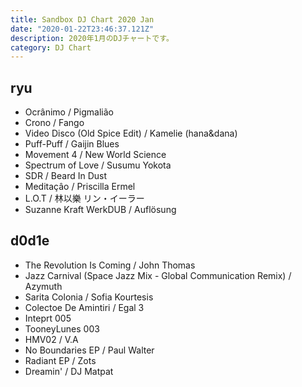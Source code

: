 ```yaml
---
title: Sandbox DJ Chart 2020 Jan
date: "2020-01-22T23:46:37.121Z"
description: 2020年1月のDJチャートです。
category: DJ Chart
---
```


## ryu

- Ocrânimo / Pigmalião
- Crono / Fango
- Video Disco (Old Spice Edit) / Kamelie (hana&dana)
- Puff-Puff / Gaijin Blues
- Movement 4 / New World Science
- Spectrum of Love / Susumu Yokota
- SDR / Beard In Dust
- Meditaçâo / Priscilla Ermel
- L​.​O​.​T / 林以樂 リン・イーラー
- Suzanne Kraft WerkDUB / Auflösung

## d0d1e

- The Revolution Is Coming / John Thomas
- Jazz Carnival (Space Jazz Mix - Global Communication Remix) / Azymuth
- Sarita Colonia / Sofia Kourtesis
- Colectoe De Amintiri / Egal 3
- Inteprt 005
- TooneyLunes 003
- HMV02 / V.A
- No Boundaries EP / Paul Walter
- Radiant EP / Zots
- Dreamin' / DJ Matpat